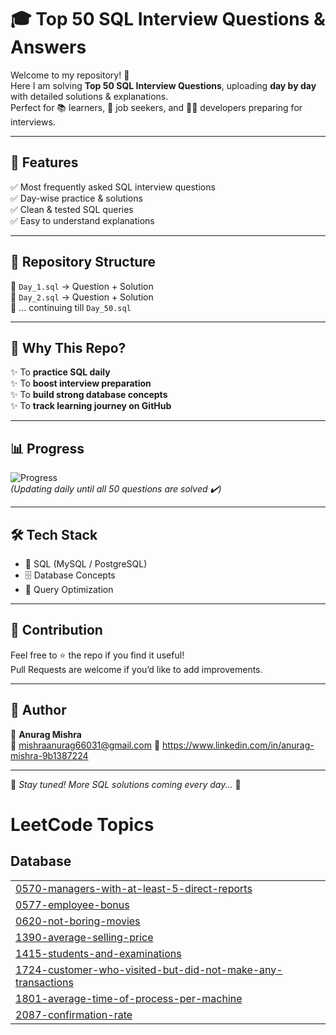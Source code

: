 # 🎓 Top 50 SQL Interview Questions & Answers  

Welcome to my repository! 🚀  
Here I am solving **Top 50 SQL Interview Questions**, uploading **day by day** with detailed solutions & explanations.  
Perfect for 📚 learners, 💼 job seekers, and 👨‍💻 developers preparing for interviews.  

---

## 🌟 Features  
✅ Most frequently asked SQL interview questions  
✅ Day-wise practice & solutions  
✅ Clean & tested SQL queries  
✅ Easy to understand explanations  

---

## 📂 Repository Structure  
📌 `Day_1.sql` → Question + Solution  
📌 `Day_2.sql` → Question + Solution  
📌 ... continuing till `Day_50.sql`  

---

## 🎯 Why This Repo?  
✨ To **practice SQL daily**  
✨ To **boost interview preparation**  
✨ To **build strong database concepts**  
✨ To **track learning journey on GitHub**  

---

## 📊 Progress  
![Progress](https://img.shields.io/badge/Progress-10%2F50-green?style=for-the-badge&logo=postgresql)  
*(Updating daily until all 50 questions are solved ✔️)*  

---

## 🛠️ Tech Stack  
- 🐘 SQL (MySQL / PostgreSQL)  
- 🗄️ Database Concepts  
- 📑 Query Optimization  

---

## 🤝 Contribution  
Feel free to ⭐ the repo if you find it useful!  
Pull Requests are welcome if you’d like to add improvements.  

---

## 📌 Author  
👤 **Anurag Mishra**  
📧 mishraanurag66031@gmail.com 
🔗 https://www.linkedin.com/in/anurag-mishra-9b1387224

---

🚀 *Stay tuned! More SQL solutions coming every day...* 🎉  

<!---LeetCode Topics Start-->
# LeetCode Topics
## Database
|  |
| ------- |
| [0570-managers-with-at-least-5-direct-reports](https://github.com/anurag4002/Top-SQL-50-Qs/tree/master/0570-managers-with-at-least-5-direct-reports) |
| [0577-employee-bonus](https://github.com/anurag4002/Top-SQL-50-Qs/tree/master/0577-employee-bonus) |
| [0620-not-boring-movies](https://github.com/anurag4002/Top-SQL-50-Qs/tree/master/0620-not-boring-movies) |
| [1390-average-selling-price](https://github.com/anurag4002/Top-SQL-50-Qs/tree/master/1390-average-selling-price) |
| [1415-students-and-examinations](https://github.com/anurag4002/Top-SQL-50-Qs/tree/master/1415-students-and-examinations) |
| [1724-customer-who-visited-but-did-not-make-any-transactions](https://github.com/anurag4002/Top-SQL-50-Qs/tree/master/1724-customer-who-visited-but-did-not-make-any-transactions) |
| [1801-average-time-of-process-per-machine](https://github.com/anurag4002/Top-SQL-50-Qs/tree/master/1801-average-time-of-process-per-machine) |
| [2087-confirmation-rate](https://github.com/anurag4002/Top-SQL-50-Qs/tree/master/2087-confirmation-rate) |
<!---LeetCode Topics End-->